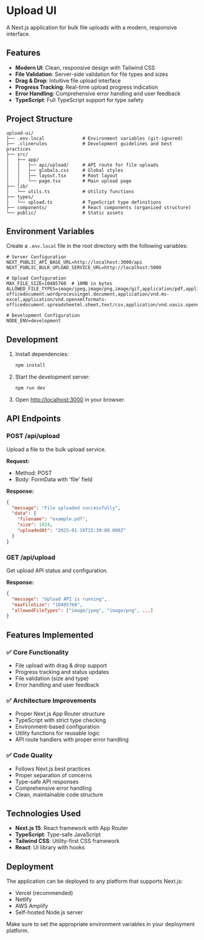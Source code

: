 # Upload UI

A Next.js application for bulk file uploads with a modern, responsive interface.

## Features

- **Modern UI**: Clean, responsive design with Tailwind CSS
- **File Validation**: Server-side validation for file types and sizes
- **Drag & Drop**: Intuitive file upload interface
- **Progress Tracking**: Real-time upload progress indication
- **Error Handling**: Comprehensive error handling and user feedback
- **TypeScript**: Full TypeScript support for type safety

## Project Structure

```
upload-ui/
├── .env.local              # Environment variables (git-ignored)
├── .clinerules             # Development guidelines and best practices
├── src/
│   ├── app/
│   │   ├── api/upload/     # API route for file uploads
│   │   ├── globals.css     # Global styles
│   │   ├── layout.tsx      # Root layout
│   │   └── page.tsx        # Main upload page
├── lib/
│   └── utils.ts            # Utility functions
├── types/
│   └── upload.ts           # TypeScript type definitions
├── components/             # React components (organized structure)
└── public/                 # Static assets
```

## Environment Variables

Create a `.env.local` file in the root directory with the following variables:

```env
# Server Configuration
NEXT_PUBLIC_API_BASE_URL=http://localhost:3000/api
NEXT_PUBLIC_BULK_UPLOAD_SERVICE_URL=http://localhost:5000

# Upload Configuration
MAX_FILE_SIZE=10485760  # 10MB in bytes
ALLOWED_FILE_TYPES=image/jpeg,image/png,image/gif,application/pdf,application/msword,application/vnd.openxmlformats-officedocument.wordprocessingml.document,application/vnd.ms-excel,application/vnd.openxmlformats-officedocument.spreadsheetml.sheet,text/csv,application/vnd.oasis.opendocument.spreadsheet

# Development Configuration
NODE_ENV=development
```

## Development

1. Install dependencies:
   ```bash
   npm install
   ```

2. Start the development server:
   ```bash
   npm run dev
   ```

3. Open [http://localhost:3000](http://localhost:3000) in your browser.

## API Endpoints

### POST /api/upload
Upload a file to the bulk upload service.

**Request:**
- Method: POST
- Body: FormData with 'file' field

**Response:**
```json
{
  "message": "File uploaded successfully",
  "data": {
    "filename": "example.pdf",
    "size": 1024,
    "uploadedAt": "2025-01-18T15:30:00.000Z"
  }
}
```

### GET /api/upload
Get upload API status and configuration.

**Response:**
```json
{
  "message": "Upload API is running",
  "maxFileSize": "10485760",
  "allowedFileTypes": ["image/jpeg", "image/png", ...]
}
```

## Features Implemented

### ✅ Core Functionality
- File upload with drag & drop support
- Progress tracking and status updates
- File validation (size and type)
- Error handling and user feedback

### ✅ Architecture Improvements
- Proper Next.js App Router structure
- TypeScript with strict type checking
- Environment-based configuration
- Utility functions for reusable logic
- API route handlers with proper error handling

### ✅ Code Quality
- Follows Next.js best practices
- Proper separation of concerns
- Type-safe API responses
- Comprehensive error handling
- Clean, maintainable code structure

## Technologies Used

- **Next.js 15**: React framework with App Router
- **TypeScript**: Type-safe JavaScript
- **Tailwind CSS**: Utility-first CSS framework
- **React**: UI library with hooks

## Deployment

The application can be deployed to any platform that supports Next.js:

- Vercel (recommended)
- Netlify
- AWS Amplify
- Self-hosted Node.js server

Make sure to set the appropriate environment variables in your deployment platform.
